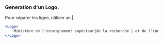 ### Generation d'un Logo.
Pour séparer les ligne, utiliser un |
```jsx
<Logo>
    Ministère de l'enseignement supérieur|de la recherche | et de l'innovation
</Logo>
```
